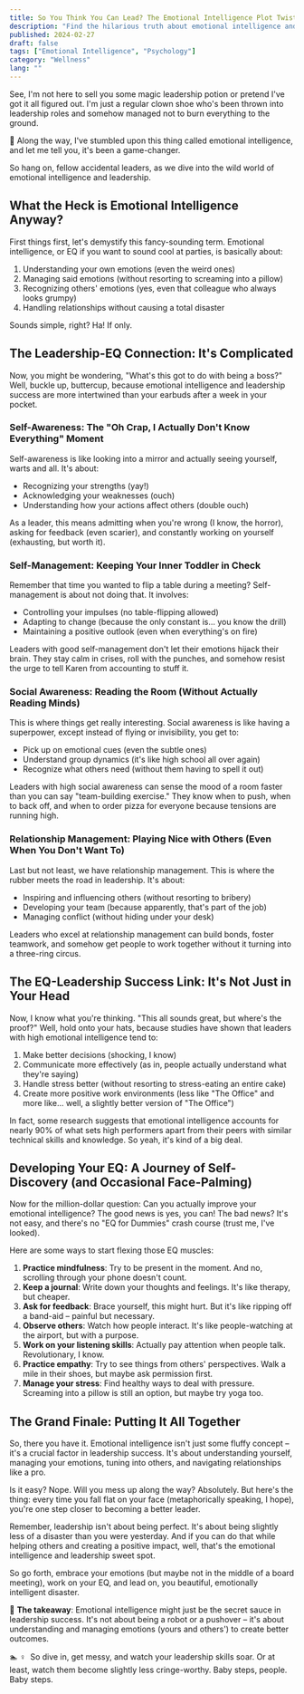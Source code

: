 ```yaml
---
title: So You Think You Can Lead? The Emotional Intelligence Plot Twist
description: "Find the hilarious truth about emotional intelligence and leadership success. Spoiler: It's messy, but totally worth it!"
published: 2024-02-27
draft: false
tags: ["Emotional Intelligence", "Psychology"]
category: "Wellness"
lang: ""
---
```



See, I'm not here to sell you some magic leadership potion or pretend I've got it all figured out. I'm just a regular clown shoe who's been thrown into leadership roles and somehow managed not to burn everything to the ground.

🧠 Along the way, I've stumbled upon this thing called emotional intelligence, and let me tell you, it's been a game-changer.

So hang on, fellow accidental leaders, as we dive into the wild world of emotional intelligence and leadership.


## What the Heck is Emotional Intelligence Anyway?

First things first, let's demystify this fancy-sounding term. Emotional intelligence, or EQ if you want to sound cool at parties, is basically about:

1. Understanding your own emotions (even the weird ones)
2. Managing said emotions (without resorting to screaming into a pillow)
3. Recognizing others' emotions (yes, even that colleague who always looks grumpy)
4. Handling relationships without causing a total disaster

Sounds simple, right? Ha! If only.

## The Leadership-EQ Connection: It's Complicated

Now, you might be wondering, "What's this got to do with being a boss?" Well, buckle up, buttercup, because emotional intelligence and leadership success are more intertwined than your earbuds after a week in your pocket.

### Self-Awareness: The "Oh Crap, I Actually Don't Know Everything" Moment

Self-awareness is like looking into a mirror and actually seeing yourself, warts and all. It's about:

- Recognizing your strengths (yay!)
- Acknowledging your weaknesses (ouch)
- Understanding how your actions affect others (double ouch)

As a leader, this means admitting when you're wrong (I know, the horror), asking for feedback (even scarier), and constantly working on yourself (exhausting, but worth it).

### Self-Management: Keeping Your Inner Toddler in Check

Remember that time you wanted to flip a table during a meeting? Self-management is about not doing that. It involves:

- Controlling your impulses (no table-flipping allowed)
- Adapting to change (because the only constant is... you know the drill)
- Maintaining a positive outlook (even when everything's on fire)

Leaders with good self-management don't let their emotions hijack their brain. They stay calm in crises, roll with the punches, and somehow resist the urge to tell Karen from accounting to stuff it.

### Social Awareness: Reading the Room (Without Actually Reading Minds)

This is where things get really interesting. Social awareness is like having a superpower, except instead of flying or invisibility, you get to:

- Pick up on emotional cues (even the subtle ones)
- Understand group dynamics (it's like high school all over again)
- Recognize what others need (without them having to spell it out)

Leaders with high social awareness can sense the mood of a room faster than you can say "team-building exercise." They know when to push, when to back off, and when to order pizza for everyone because tensions are running high.

### Relationship Management: Playing Nice with Others (Even When You Don't Want To)

Last but not least, we have relationship management. This is where the rubber meets the road in leadership. It's about:

- Inspiring and influencing others (without resorting to bribery)
- Developing your team (because apparently, that's part of the job)
- Managing conflict (without hiding under your desk)

Leaders who excel at relationship management can build bonds, foster teamwork, and somehow get people to work together without it turning into a three-ring circus.

## The EQ-Leadership Success Link: It's Not Just in Your Head

Now, I know what you're thinking. "This all sounds great, but where's the proof?" Well, hold onto your hats, because studies have shown that leaders with high emotional intelligence tend to:

1. Make better decisions (shocking, I know)
2. Communicate more effectively (as in, people actually understand what they're saying)
3. Handle stress better (without resorting to stress-eating an entire cake)
4. Create more positive work environments (less like "The Office" and more like... well, a slightly better version of "The Office")

In fact, some research suggests that emotional intelligence accounts for nearly 90% of what sets high performers apart from their peers with similar technical skills and knowledge. So yeah, it's kind of a big deal.

## Developing Your EQ: A Journey of Self-Discovery (and Occasional Face-Palming)

Now for the million-dollar question: Can you actually improve your emotional intelligence? The good news is yes, you can! The bad news? It's not easy, and there's no "EQ for Dummies" crash course (trust me, I've looked).

Here are some ways to start flexing those EQ muscles:

1. **Practice mindfulness**: Try to be present in the moment. And no, scrolling through your phone doesn't count.
2. **Keep a journal**: Write down your thoughts and feelings. It's like therapy, but cheaper.
3. **Ask for feedback**: Brace yourself, this might hurt. But it's like ripping off a band-aid – painful but necessary.
4. **Observe others**: Watch how people interact. It's like people-watching at the airport, but with a purpose.
5. **Work on your listening skills**: Actually pay attention when people talk. Revolutionary, I know.
6. **Practice empathy**: Try to see things from others' perspectives. Walk a mile in their shoes, but maybe ask permission first.
7. **Manage your stress**: Find healthy ways to deal with pressure. Screaming into a pillow is still an option, but maybe try yoga too.

## The Grand Finale: Putting It All Together

So, there you have it. Emotional intelligence isn't just some fluffy concept – it's a crucial factor in leadership success. It's about understanding yourself, managing your emotions, tuning into others, and navigating relationships like a pro.

Is it easy? Nope. Will you mess up along the way? Absolutely. But here's the thing: every time you fall flat on your face (metaphorically speaking, I hope), you're one step closer to becoming a better leader.

Remember, leadership isn't about being perfect. It's about being slightly less of a disaster than you were yesterday. And if you can do that while helping others and creating a positive impact, well, that's the emotional intelligence and leadership sweet spot.

So go forth, embrace your emotions (but maybe not in the middle of a board meeting), work on your EQ, and lead on, you beautiful, emotionally intelligent disaster.

🔆 **The takeaway**: Emotional intelligence might just be the secret sauce in leadership success. It's not about being a robot or a pushover – it's about understanding and managing emotions (yours and others') to create better outcomes.

🏊 ‍♀ ️ So dive in, get messy, and watch your leadership skills soar. Or at least, watch them become slightly less cringe-worthy. Baby steps, people. Baby steps.
